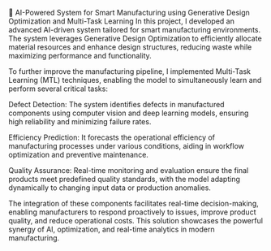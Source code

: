 🧠 AI-Powered System for Smart Manufacturing using Generative Design Optimization and Multi-Task Learning
In this project, I developed an advanced AI-driven system tailored for smart manufacturing environments. The system leverages Generative Design Optimization to efficiently allocate material resources and enhance design structures, reducing waste while maximizing performance and functionality.

To further improve the manufacturing pipeline, I implemented Multi-Task Learning (MTL) techniques, enabling the model to simultaneously learn and perform several critical tasks:

Defect Detection: The system identifies defects in manufactured components using computer vision and deep learning models, ensuring high reliability and minimizing failure rates.

Efficiency Prediction: It forecasts the operational efficiency of manufacturing processes under various conditions, aiding in workflow optimization and preventive maintenance.

Quality Assurance: Real-time monitoring and evaluation ensure the final products meet predefined quality standards, with the model adapting dynamically to changing input data or production anomalies.

The integration of these components facilitates real-time decision-making, enabling manufacturers to respond proactively to issues, improve product quality, and reduce operational costs. This solution showcases the powerful synergy of AI, optimization, and real-time analytics in modern manufacturing.

